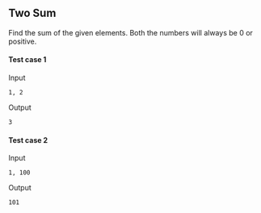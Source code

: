 ## Two Sum

Find the sum of the given elements. Both the numbers will always be 0 or positive.

#### Test case 1

Input

```
1, 2
```

Output

```
3
```

#### Test case 2

Input 

```
1, 100
```

Output

```
101
```